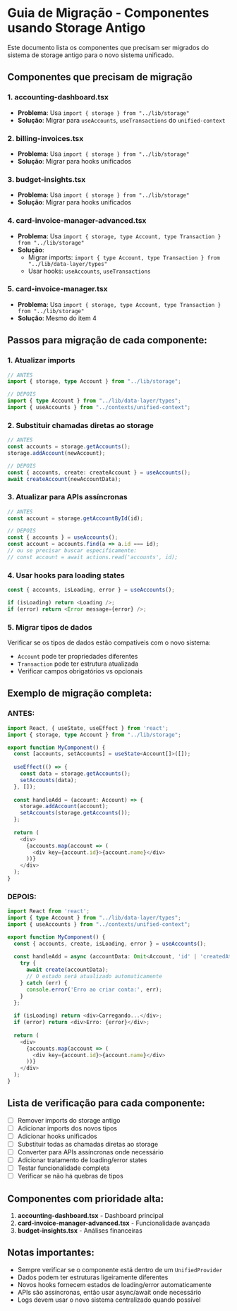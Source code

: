# Guia de Migração - Componentes usando Storage Antigo

Este documento lista os componentes que precisam ser migrados do sistema de storage antigo para o novo sistema unificado.

## Componentes que precisam de migração

### 1. accounting-dashboard.tsx
- **Problema**: Usa `import { storage } from "../lib/storage"`
- **Solução**: Migrar para `useAccounts`, `useTransactions` do `unified-context`

### 2. billing-invoices.tsx
- **Problema**: Usa `import { storage } from "../lib/storage"`
- **Solução**: Migrar para hooks unificados

### 3. budget-insights.tsx
- **Problema**: Usa `import { storage } from "../lib/storage"`
- **Solução**: Migrar para hooks unificados

### 4. card-invoice-manager-advanced.tsx
- **Problema**: Usa `import { storage, type Account, type Transaction } from "../lib/storage"`
- **Solução**: 
  - Migrar imports: `import { type Account, type Transaction } from "../lib/data-layer/types"`
  - Usar hooks: `useAccounts`, `useTransactions`

### 5. card-invoice-manager.tsx
- **Problema**: Usa `import { storage, type Account, type Transaction } from "../lib/storage"`
- **Solução**: Mesmo do item 4

## Passos para migração de cada componente:

### 1. Atualizar imports
```typescript
// ANTES
import { storage, type Account } from "../lib/storage";

// DEPOIS
import { type Account } from "../lib/data-layer/types";
import { useAccounts } from "../contexts/unified-context";
```

### 2. Substituir chamadas diretas ao storage
```typescript
// ANTES
const accounts = storage.getAccounts();
storage.addAccount(newAccount);

// DEPOIS
const { accounts, create: createAccount } = useAccounts();
await createAccount(newAccountData);
```

### 3. Atualizar para APIs assíncronas
```typescript
// ANTES
const account = storage.getAccountById(id);

// DEPOIS
const { accounts } = useAccounts();
const account = accounts.find(a => a.id === id);
// ou se precisar buscar especificamente:
// const account = await actions.read('accounts', id);
```

### 4. Usar hooks para loading states
```typescript
const { accounts, isLoading, error } = useAccounts();

if (isLoading) return <Loading />;
if (error) return <Error message={error} />;
```

### 5. Migrar tipos de dados
Verificar se os tipos de dados estão compatíveis com o novo sistema:
- `Account` pode ter propriedades diferentes
- `Transaction` pode ter estrutura atualizada
- Verificar campos obrigatórios vs opcionais

## Exemplo de migração completa:

### ANTES:
```typescript
import React, { useState, useEffect } from 'react';
import { storage, type Account } from "../lib/storage";

export function MyComponent() {
  const [accounts, setAccounts] = useState<Account[]>([]);
  
  useEffect(() => {
    const data = storage.getAccounts();
    setAccounts(data);
  }, []);
  
  const handleAdd = (account: Account) => {
    storage.addAccount(account);
    setAccounts(storage.getAccounts());
  };
  
  return (
    <div>
      {accounts.map(account => (
        <div key={account.id}>{account.name}</div>
      ))}
    </div>
  );
}
```

### DEPOIS:
```typescript
import React from 'react';
import { type Account } from "../lib/data-layer/types";
import { useAccounts } from "../contexts/unified-context";

export function MyComponent() {
  const { accounts, create, isLoading, error } = useAccounts();
  
  const handleAdd = async (accountData: Omit<Account, 'id' | 'createdAt' | 'updatedAt'>) => {
    try {
      await create(accountData);
      // O estado será atualizado automaticamente
    } catch (err) {
      console.error('Erro ao criar conta:', err);
    }
  };
  
  if (isLoading) return <div>Carregando...</div>;
  if (error) return <div>Erro: {error}</div>;
  
  return (
    <div>
      {accounts.map(account => (
        <div key={account.id}>{account.name}</div>
      ))}
    </div>
  );
}
```

## Lista de verificação para cada componente:

- [ ] Remover imports do storage antigo
- [ ] Adicionar imports dos novos tipos
- [ ] Adicionar hooks unificados
- [ ] Substituir todas as chamadas diretas ao storage
- [ ] Converter para APIs assíncronas onde necessário
- [ ] Adicionar tratamento de loading/error states
- [ ] Testar funcionalidade completa
- [ ] Verificar se não há quebras de tipos

## Componentes com prioridade alta:

1. **accounting-dashboard.tsx** - Dashboard principal
2. **card-invoice-manager-advanced.tsx** - Funcionalidade avançada
3. **budget-insights.tsx** - Análises financeiras

## Notas importantes:

- Sempre verificar se o componente está dentro de um `UnifiedProvider`
- Dados podem ter estruturas ligeiramente diferentes
- Novos hooks fornecem estados de loading/error automaticamente
- APIs são assíncronas, então usar async/await onde necessário
- Logs devem usar o novo sistema centralizado quando possível
